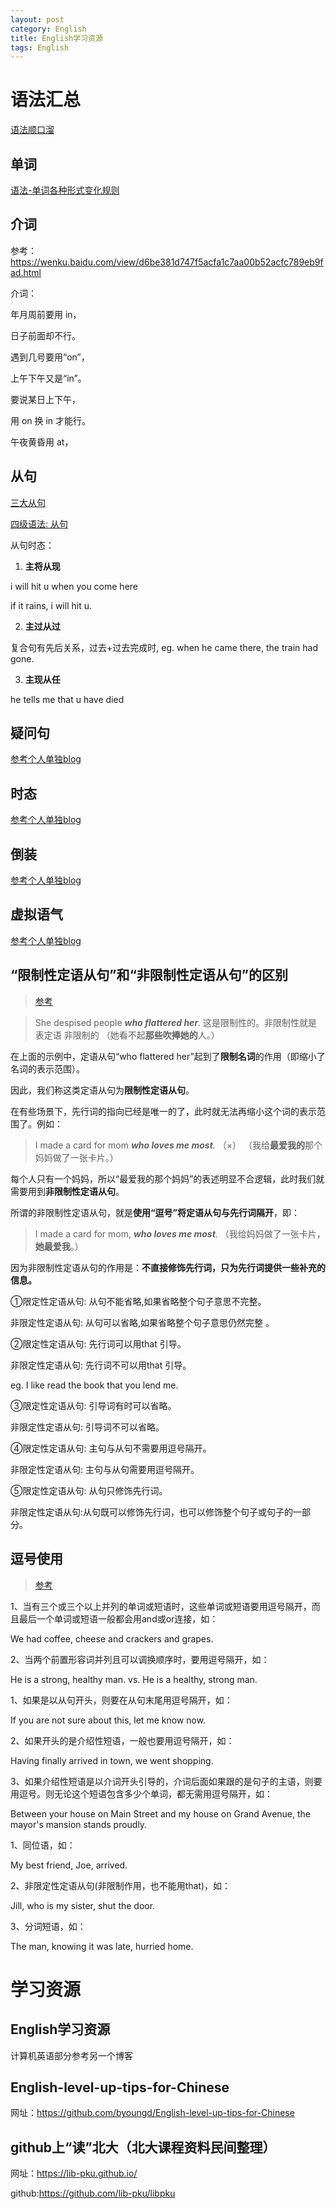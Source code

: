 ```yaml
---
layout: post
category: English
title: English学习资源
tags: English
---
```


# 语法汇总

[语法顺口溜](https://zhuanlan.zhihu.com/p/146873536)

## 单词

[语法-单词各种形式变化规则](https://mafulong.github.io/2021/01/02/%E8%AF%AD%E6%B3%95-%E5%8D%95%E8%AF%8D%E5%90%84%E7%A7%8D%E5%BD%A2%E5%BC%8F%E5%8F%98%E5%8C%96%E8%A7%84%E5%88%99/)

## 介词

参考：https://wenku.baidu.com/view/d6be381d747f5acfa1c7aa00b52acfc789eb9fad.html



介词：

年月周前要用 in，

日子前面却不行。

遇到几号要用“on”，

上午下午又是“in”。

要说某日上下午，

用 on 换 in 才能行。

午夜黄昏用 at，



## 从句

[三大从句](https://mm.edrawsoft.cn/template/39526)

[四级语法: 从句](https://mm.edrawsoft.cn/template/57209)

从句时态： 

1. **主将从现**

i will hit u when you come here

if it rains, i will hit u.

2. **主过从过**

复合句有先后关系，过去+过去完成时, eg. when he came there, the train had gone.

3. **主现从任**

he tells me that u have died

## 疑问句

[参考个人单独blog](https://mafulong.github.io/2021/01/02/%E8%AF%AD%E6%B3%95-%E7%96%91%E9%97%AE%E5%8F%A5/)


## 时态

[参考个人单独blog](https://mafulong.github.io/2021/01/02/%E8%AF%AD%E6%B3%95-%E6%97%B6%E6%80%81/)

## 倒装

[参考个人单独blog](https://mafulong.github.io/2021/01/02/%E8%AF%AD%E6%B3%95-%E5%80%92%E8%A3%85%E5%8F%A5/)

## 虚拟语气

[参考个人单独blog](https://mafulong.github.io/2021/01/02/%E8%AF%AD%E6%B3%95-%E8%99%9A%E6%8B%9F%E8%AF%AD%E6%B0%94/)

## “限制性定语从句”和“非限制性定语从句”的区别

> [参考](https://zhuanlan.zhihu.com/p/30548008)

> She despised people ***who flattered her***. 这是限制性的。非限制性就是表定语 非限制的
> （她看不起**那些吹捧她的**人。） 

在上面的示例中，定语从句“who flattered her”起到了**限制名词**的作用（即缩小了名词的表示范围）。

因此，我们称这类定语从句为**限制性定语从句**。



在有些场景下，先行词的指向已经是唯一的了，此时就无法再缩小这个词的表示范围了。例如：

> I made a card for mom ***who loves me most**.* （×）
> （我给**最爱我的**那个妈妈做了一张卡片。）

每个人只有一个妈妈，所以“最爱我的那个妈妈”的表述明显不合逻辑，此时我们就需要用到**非限制性定语从句**。

所谓的非限制性定语从句，就是**使用“逗号”将定语从句与先行词隔开**，即：

> I made a card for mom, ***who loves me most**.*
> （我给妈妈做了一张卡片，**她最爱我**。）

因为非限制性定语从句的作用是：**不直接修饰先行词，只为先行词提供一些补充的信息。**



①限定性定语从句: 从句不能省略,如果省略整个句子意思不完整。

非限定性定语从句: 从句可以省略,如果省略整个句子意思仍然完整 。

②限定性定语从句: 先行词可以用that 引导。

非限定性定语从句: 先行词不可以用that 引导。

eg. I like read the book that you lend me.

③限定性定语从句: 引导词有时可以省略。

非限定性定语从句: 引导词不可以省略。

④限定性定语从句: 主句与从句不需要用逗号隔开。

非限定性定语从句: 主句与从句需要用逗号隔开。

⑤限定性定语从句: 从句只修饰先行词。

非限定性定语从句:从句既可以修饰先行词，也可以修饰整个句子或句子的一部分。



## 逗号使用

> [参考](https://zhuanlan.zhihu.com/p/46736877)

1、当有三个或三个以上并列的单词或短语时，这些单词或短语要用逗号隔开，而且最后一个单词或短语一般都会用and或or连接，如：

We had coffee, cheese and crackers and grapes.

2、当两个前置形容词并列且可以调换顺序时，要用逗号隔开，如：

He is a strong, healthy man. vs. He is a healthy, strong man.



1、如果是以从句开头，则要在从句末尾用逗号隔开，如：

If you are not sure about this, let me know now.

2、如果开头的是介绍性短语，一般也要用逗号隔开，如：

Having finally arrived in town, we went shopping.

3、如果介绍性短语是以介词开头引导的，介词后面如果跟的是句子的主语，则要用逗号。则无论这个短语包含多少个单词，都无需用逗号隔开，如：

Between your house on Main Street and my house on Grand Avenue, the mayor's mansion stands proudly.



1、同位语，如：

My best friend, Joe, arrived.

2、非限定性定语从句(非限制作用，也不能用that)，如：

Jill, who is my sister, shut the door.

3、分词短语，如：

The man, knowing it was late, hurried home.

# 学习资源

## English学习资源

计算机英语部分参考另一个博客

## English-level-up-tips-for-Chinese

网址：https://github.com/byoungd/English-level-up-tips-for-Chinese

## github上“读”北大（北大课程资料民间整理）

网址：https://lib-pku.github.io/

github:https://github.com/lib-pku/libpku



